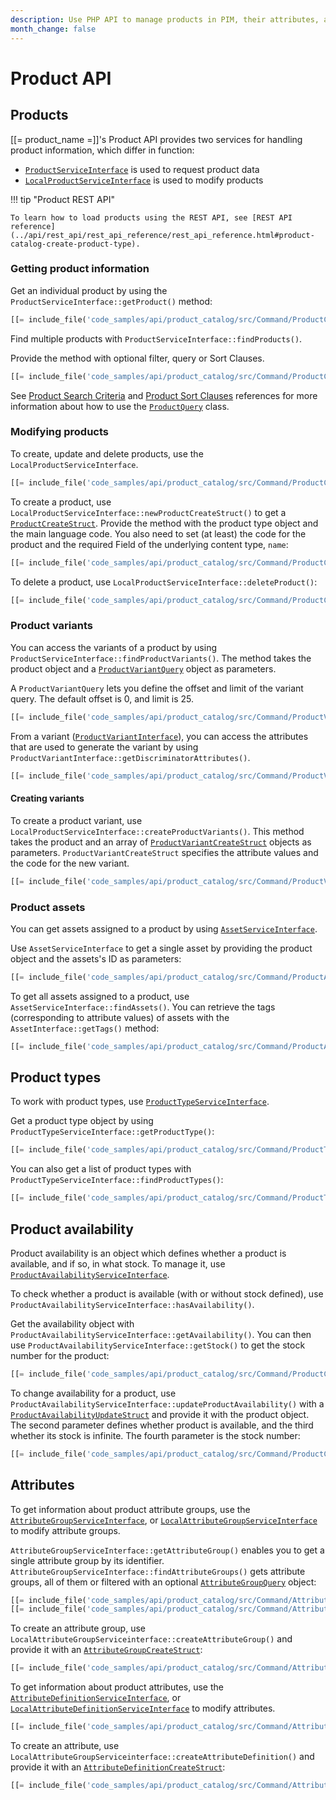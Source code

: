 ```yaml
---
description: Use PHP API to manage products in PIM, their attributes, availability and prices.
month_change: false
---
```


# Product API

## Products

[[= product_name =]]'s Product API provides two services for handling product information, which differ in function:

- [`ProductServiceInterface`](/api/php_api/php_api_reference/classes/Ibexa-Contracts-ProductCatalog-ProductServiceInterface.html) is used to request product data
- [`LocalProductServiceInterface`](/api/php_api/php_api_reference/classes/Ibexa-Contracts-ProductCatalog-Local-LocalProductServiceInterface.html) is used to modify products

!!! tip "Product REST API"

    To learn how to load products using the REST API, see [REST API reference](../api/rest_api/rest_api_reference/rest_api_reference.html#product-catalog-create-product-type).

### Getting product information

Get an individual product by using the `ProductServiceInterface::getProduct()` method:

``` php
[[= include_file('code_samples/api/product_catalog/src/Command/ProductCommand.php', 73, 76) =]]
```

Find multiple products with `ProductServiceInterface::findProducts()`.

Provide the method with optional filter, query or Sort Clauses.

``` php
[[= include_file('code_samples/api/product_catalog/src/Command/ProductCommand.php', 77, 87) =]]
```

See [Product Search Criteria](product_search_criteria.md) and [Product Sort Clauses](product_sort_clauses.md) references for more information about how to use the [`ProductQuery`](/api/php_api/php_api_reference/classes/Ibexa-Contracts-ProductCatalog-Values-Product-ProductQuery.html) class.

### Modifying products

To create, update and delete products, use the `LocalProductServiceInterface`.

``` php
[[= include_file('code_samples/api/product_catalog/src/Command/ProductCommand.php', 98, 102) =]]
```

To create a product, use `LocalProductServiceInterface::newProductCreateStruct()` to get a [`ProductCreateStruct`](/api/php_api/php_api_reference/classes/Ibexa-Contracts-ProductCatalog-Local-Values-Product-ProductCreateStruct.html).
Provide the method with the product type object and the main language code.
You also need to set (at least) the code for the product and the required Field of the underlying content type, `name`:

``` php
[[= include_file('code_samples/api/product_catalog/src/Command/ProductCommand.php', 88, 95) =]]
```

To delete a product, use `LocalProductServiceInterface::deleteProduct()`:

``` php
[[= include_file('code_samples/api/product_catalog/src/Command/ProductCommand.php', 125, 126) =]]
```

### Product variants

You can access the variants of a product by using `ProductServiceInterface::findProductVariants()`.
The method takes the product object and a [`ProductVariantQuery`](/api/php_api/php_api_reference/classes/Ibexa-Contracts-ProductCatalog-Values-Product-ProductVariantQuery.html) object as parameters.

A `ProductVariantQuery` lets you define the offset and limit of the variant query.
The default offset is 0, and limit is 25.

``` php
[[= include_file('code_samples/api/product_catalog/src/Command/ProductVariantCommand.php', 62, 65) =]]
```

From a variant ([`ProductVariantInterface`](/api/php_api/php_api_reference/classes/Ibexa-Contracts-ProductCatalog-Values-ProductVariantInterface.html)), you can access the attributes that are used to generate the variant by using `ProductVariantInterface::getDiscriminatorAttributes()`.

``` php
[[= include_file('code_samples/api/product_catalog/src/Command/ProductVariantCommand.php', 66, 73) =]]
```

#### Creating variants

To create a product variant, use `LocalProductServiceInterface::createProductVariants()`.
This method takes the product and an array of [`ProductVariantCreateStruct`](/api/php_api/php_api_reference/classes/Ibexa-Contracts-ProductCatalog-Local-Values-Product-ProductVariantCreateStruct.html) objects as parameters.
`ProductVariantCreateStruct` specifies the attribute values and the code for the new variant.

``` php
[[= include_file('code_samples/api/product_catalog/src/Command/ProductVariantCommand.php', 75, 81) =]]
```

### Product assets

You can get assets assigned to a product by using [`AssetServiceInterface`](/api/php_api/php_api_reference/classes/Ibexa-Contracts-ProductCatalog-AssetServiceInterface.html).

Use `AssetServiceInterface` to get a single asset by providing the product object and the assets's ID as parameters:

``` php
[[= include_file('code_samples/api/product_catalog/src/Command/ProductAssetCommand.php', 59, 61) =]]
```

To get all assets assigned to a product, use `AssetServiceInterface::findAssets()`.
You can retrieve the tags (corresponding to attribute values) of assets with the `AssetInterface::getTags()` method:

``` php
[[= include_file('code_samples/api/product_catalog/src/Command/ProductAssetCommand.php', 62, 71) =]]
```

## Product types

To work with product types, use [`ProductTypeServiceInterface`](/api/php_api/php_api_reference/classes/Ibexa-Contracts-ProductCatalog-ProductTypeServiceInterface.html).

Get a product type object by using `ProductTypeServiceInterface::getProductType()`:

``` php
[[= include_file('code_samples/api/product_catalog/src/Command/ProductTypeCommand.php', 48, 49) =]]
```

You can also get a list of product types with `ProductTypeServiceInterface::findProductTypes()`:

``` php
[[= include_file('code_samples/api/product_catalog/src/Command/ProductTypeCommand.php', 52, 57) =]]
```

## Product availability

Product availability is an object which defines whether a product is available, and if so, in what stock.
To manage it, use [`ProductAvailabilityServiceInterface`](/api/php_api/php_api_reference/classes/Ibexa-Contracts-ProductCatalog-ProductAvailabilityServiceInterface.html).

To check whether a product is available (with or without stock defined), use `ProductAvailabilityServiceInterface::hasAvailability()`.

Get the availability object with `ProductAvailabilityServiceInterface::getAvailability()`.
You can then use `ProductAvailabilityServiceInterface::getStock()` to get the stock number for the product:

```php
[[= include_file('code_samples/api/product_catalog/src/Command/ProductCommand.php', 109, 114) =]]        }
```

To change availability for a product, use `ProductAvailabilityServiceInterface::updateProductAvailability()` with a [`ProductAvailabilityUpdateStruct`](/api/php_api/php_api_reference/classes/Ibexa-Contracts-ProductCatalog-Values-Availability-ProductAvailabilityUpdateStruct.html) and provide it with the product object.
The second parameter defines whether product is available, and the third whether its stock is infinite. The fourth parameter is the stock number:

``` php
[[= include_file('code_samples/api/product_catalog/src/Command/ProductCommand.php', 117, 120) =]]
```

## Attributes

To get information about product attribute groups, use the [`AttributeGroupServiceInterface`](/api/php_api/php_api_reference/classes/Ibexa-Contracts-ProductCatalog-AttributeGroupServiceInterface.html), or [`LocalAttributeGroupServiceInterface`](/api/php_api/php_api_reference/classes/Ibexa-Contracts-ProductCatalog-Local-LocalAttributeGroupServiceInterface.html) to modify attribute groups.

`AttributeGroupServiceInterface::getAttributeGroup()` enables you to get a single attribute group by its identifier.
`AttributeGroupServiceInterface::findAttributeGroups()` gets attribute groups, all of them or filtered with an optional [`AttributeGroupQuery`](/api/php_api/php_api_reference/classes/Ibexa-Contracts-ProductCatalog-Values-AttributeGroup-AttributeGroupQuery.html) object:

``` php
[[= include_file('code_samples/api/product_catalog/src/Command/AttributeCommand.php', 76, 77) =]]
[[= include_file('code_samples/api/product_catalog/src/Command/AttributeCommand.php', 97, 102) =]]
```

To create an attribute group, use `LocalAttributeGroupServiceinterface::createAttributeGroup()` and provide it with an [`AttributeGroupCreateStruct`](/api/php_api/php_api_reference/classes/Ibexa-Contracts-ProductCatalog-Local-Values-AttributeGroup-AttributeGroupCreateStruct.html):

``` php
[[= include_file('code_samples/api/product_catalog/src/Command/AttributeCommand.php', 71, 75) =]]
```

To get information about product attributes, use the [`AttributeDefinitionServiceInterface`](/api/php_api/php_api_reference/classes/Ibexa-Contracts-ProductCatalog-AttributeDefinitionServiceInterface.html), or [`LocalAttributeDefinitionServiceInterface`](/api/php_api/php_api_reference/classes/Ibexa-Contracts-ProductCatalog-Local-LocalAttributeDefinitionServiceInterface.html) to modify attributes.

``` php
[[= include_file('code_samples/api/product_catalog/src/Command/AttributeCommand.php', 83, 85) =]]
```

To create an attribute, use `LocalAttributeGroupServiceinterface::createAttributeDefinition()` and provide it with an [`AttributeDefinitionCreateStruct`](/api/php_api/php_api_reference/classes/Ibexa-Contracts-ProductCatalog-Local-Values-AttributeDefinition-AttributeDefinitionCreateStruct.html):

``` php
[[= include_file('code_samples/api/product_catalog/src/Command/AttributeCommand.php', 88, 94) =]]
```
